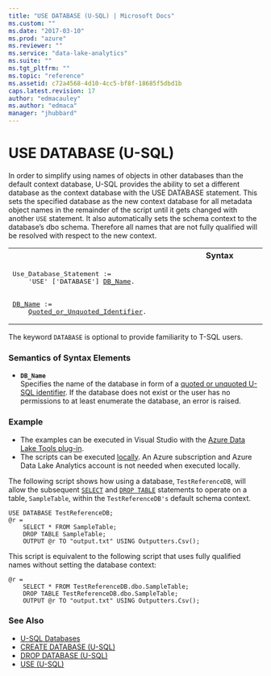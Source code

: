 ```yaml
---
title: "USE DATABASE (U-SQL) | Microsoft Docs"
ms.custom: ""
ms.date: "2017-03-10"
ms.prod: "azure"
ms.reviewer: ""
ms.service: "data-lake-analytics"
ms.suite: ""
ms.tgt_pltfrm: ""
ms.topic: "reference"
ms.assetid: c72a4568-4d10-4cc5-bf8f-18685f5dbd1b
caps.latest.revision: 17
author: "edmacauley"
ms.author: "edmaca"
manager: "jhubbard"
---
```

# USE DATABASE (U-SQL)
In order to simplify using names of objects in other databases than the default context database, U-SQL provides the ability to set a different database as the context database with the USE DATABASE statement. This sets the specified database as the new context database for all metadata object names in the remainder of the script until it gets changed with another `USE` statement. It also automatically sets the schema context to the database’s dbo schema. Therefore all names that are not fully qualified will be resolved with respect to the new context.  
  
<table><th>Syntax</th><tr><td><pre>
Use_Database_Statement :=                                                                                
    'USE' ['DATABASE'] <a href="#DB_Name">DB_Name</a>.<br /><br />
<a href="#DB_Name">DB_Name</a> :=                                               
    <a href="u-sql-identifiers.md">Quoted_or_Unquoted_Identifier</a>.  
</pre></td></tr></table>
  
The keyword `DATABASE` is optional to provide familiarity to T-SQL users.  
  
### Semantics of Syntax Elements    
-   <a name="DB_Name"></a>**`DB_Name`**    
    Specifies the name of the database in form of a [quoted or unquoted U-SQL identifier](u-sql-identifiers.md). If the database does not exist or the user has no permissions to at least enumerate the database, an error is raised.  
  
### Example  
- The examples can be executed in Visual Studio with the [Azure Data Lake Tools plug-in](https://www.microsoft.com/download/details.aspx?id=49504).  
- The scripts can be executed [locally](https://docs.microsoft.com/azure/data-lake-analytics/data-lake-analytics-data-lake-tools-get-started#run-u-sql-locally).  An Azure subscription and Azure Data Lake Analytics account is not needed when executed locally.
  
The following script shows how using a database, `TestReferenceDB`, will allow the subsequent [`SELECT`](select-clause-u-sql.md) and [`DROP TABLE`](drop-table-u-sql.md) statements to operate on a table, `SampleTable`, within the `TestReferenceDB's` default schema context.  
```
USE DATABASE TestReferenceDB;  
@r = 
    SELECT * FROM SampleTable;  
    DROP TABLE SampleTable;  
    OUTPUT @r TO "output.txt" USING Outputters.Csv();
```
This script is equivalent to the following script that uses fully qualified names without setting the database context:  
```
@r = 
    SELECT * FROM TestReferenceDB.dbo.SampleTable;  
    DROP TABLE TestReferenceDB.dbo.SampleTable;  
    OUTPUT @r TO "output.txt" USING Outputters.Csv();
```
### See Also    
* [U-SQL Databases](u-sql-databases.md)  
* [CREATE DATABASE (U-SQL)](create-database-u-sql.md) 
* [DROP DATABASE (U-SQL)](drop-database-u-sql.md)
* [USE (U-SQL)](u-sql-metadata-object-naming-and-name-contexts.md)

